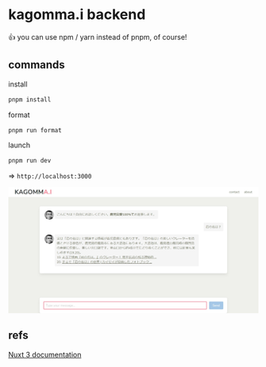 kagomma.i backend
===

:thumbsup: you can use npm / yarn instead of pnpm, of course!

## commands

install
```bash
pnpm install
```

format
```bach
pnpm run format
```

launch
```bash
pnpm run dev
```
=> `http://localhost:3000`

![screen.png](public/img/screen.jpg)


## refs

[Nuxt 3 documentation](https://nuxt.com/docs/getting-started/introduction)
